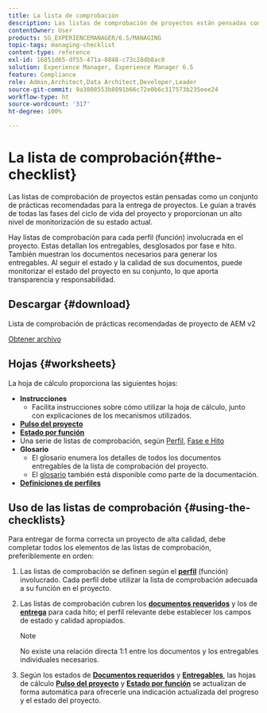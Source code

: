 ```yaml
---
title: La lista de comprobación
description: Las listas de comprobación de proyectos están pensadas como un conjunto de prácticas recomendadas para la entrega de proyectos. Le guían a través de todas las fases del ciclo de vida del proyecto y proporcionan un alto nivel de monitorización de su estado actual.
contentOwner: User
products: SG_EXPERIENCEMANAGER/6.5/MANAGING
topic-tags: managing-checklist
content-type: reference
exl-id: 16851d65-df55-471a-8848-c73c28db8ac0
solution: Experience Manager, Experience Manager 6.5
feature: Compliance
role: Admin,Architect,Data Architect,Developer,Leader
source-git-commit: 9a3008553b8091b66c72e0b6c317573b235eee24
workflow-type: ht
source-wordcount: '317'
ht-degree: 100%

---
```


# La lista de comprobación{#the-checklist}

Las listas de comprobación de proyectos están pensadas como un conjunto de prácticas recomendadas para la entrega de proyectos. Le guían a través de todas las fases del ciclo de vida del proyecto y proporcionan un alto nivel de monitorización de su estado actual.

Hay listas de comprobación para cada perfil (función) involucrada en el proyecto. Estas detallan los entregables, desglosados por fase e hito. También muestran los documentos necesarios para generar los entregables. Al seguir el estado y la calidad de sus documentos, puede monitorizar el estado del proyecto en su conjunto, lo que aporta transparencia y responsabilidad.

## Descargar {#download}

Lista de comprobación de prácticas recomendadas de proyecto de AEM v2

[Obtener archivo](assets/aem_project_bp_checklistv2-65.xlsx)

## Hojas {#worksheets}

La hoja de cálculo proporciona las siguientes hojas:

* **Instrucciones**
   * Facilita instrucciones sobre cómo utilizar la hoja de cálculo, junto con explicaciones de los mecanismos utilizados.
* **[Pulso del proyecto](/help/managing/best-practices.md#project-heartbeat-dashboard)**
* **[Estado por función](/help/managing/best-practices.md#status-by-role)**
* Una serie de listas de comprobación, según [Perfil](/help/managing/best-practices.md#persona), [Fase e Hito](/help/managing/best-practices.md#phases-and-milestones)
* **Glosario**
   * El glosario enumera los detalles de todos los documentos entregables de la lista de comprobación del proyecto.
   * El [glosario](/help/managing/best-practices-glossary.md) también está disponible como parte de la documentación.
* **[Definiciones de perfiles](/help/managing/best-practices.md#persona)**

## Uso de las listas de comprobación {#using-the-checklists}

Para entregar de forma correcta un proyecto de alta calidad, debe completar todos los elementos de las listas de comprobación, preferiblemente en orden:

1. Las listas de comprobación se definen según el **[perfil](/help/managing/best-practices.md#persona)** (función) involucrado. Cada perfil debe utilizar la lista de comprobación adecuada a su función en el proyecto.
1. Las listas de comprobación cubren los **[documentos requeridos](/help/managing/best-practices.md#required-documents)** y los de **[entrega](/help/managing/best-practices.md#deliverables)** para cada hito; el perfil relevante debe establecer los campos de estado y calidad apropiados.

   >[!NOTE]
   >
   >No existe una relación directa 1:1 entre los documentos y los entregables individuales necesarios.

1. Según los estados de **[Documentos requeridos](/help/managing/best-practices.md#required-documents)** y **[Entregables](/help/managing/best-practices.md#deliverables)**, las hojas de cálculo **[Pulso del proyecto](/help/managing/best-practices.md#project-heartbeat-dashboard)** y **[Estado por función](/help/managing/best-practices.md#status-by-role)** se actualizan de forma automática para ofrecerle una indicación actualizada del progreso y el estado del proyecto.
